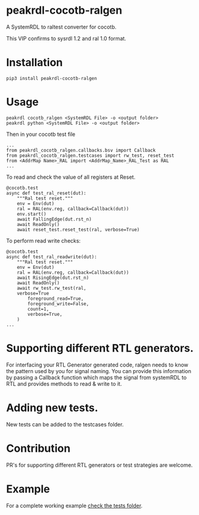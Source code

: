 # peakrdl-cocotb-ralgen

A SystemRDL to raltest converter for cocotb.

This VIP confirms to sysrdl 1.2 and ral 1.0 format.
# Installation

```
pip3 install peakrdl-cocotb-ralgen
```
# Usage

```
peakrdl cocotb_ralgen <SystemRDL File> -o <output folder>
peakrdl python <SystemRDL File> -o <output folder>
```

Then in your cocotb test file
```
...
from peakrdl_cocotb_ralgen.callbacks.bsv import Callback
from peakrdl_cocotb_ralgen.testcases import rw_test, reset_test
from <AddrMap Name>_RAL import <AddrMap_Name>_RAL_Test as RAL
...
```
To read and check the value of all registers at Reset.
```
@cocotb.test
async def test_ral_reset(dut):
    """Ral test reset."""
    env = Env(dut)
    ral = RAL(env.reg, callback=Callback(dut))
    env.start()
    await FallingEdge(dut.rst_n)
    await ReadOnly()
    await reset_test.reset_test(ral, verbose=True)
```

To perform read write checks:

```
@cocotb.test
async def test_ral_readwrite(dut):
    """Ral test reset."""
    env = Env(dut)
    ral = RAL(env.reg, callback=Callback(dut))
    await RisingEdge(dut.rst_n)
    await ReadOnly()
    await rw_test.rw_test(ral,
    verbose=True
        foreground_read=True,
        foreground_write=False,
        count=1,
        verbose=True,
    )
...
```
# Supporting different RTL generators.
For interfacing your RTL Generator generated code, ralgen needs to know the pattern used by you for signal naming.
You can provide this information by passing a Callback function which maps the signal from systemRDL to RTL and provides methods to read & write to it.

# Adding new tests.

New tests can be added to the testcases folder.

# Contribution
PR's for supporting different RTL generators or test strategies are welcome.

# Example

For a complete working example [check the tests folder](https://github.com/dyumnin/cocotb-ralgen/blob/main/tests/cocotbtest_dma.py).
